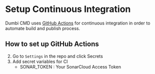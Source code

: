# Setup Continuous Integration

Dumbi CMD uses [GitHub Actions](https://github.com/features/actions) for continuous integration in order to automate build and publish process.

## How to set up GitHub Actions
2. Go to `Settings` in the repo and click Secrets
3. Add secret variables for CI
   - SONAR_TOKEN : Your SonarCloud Access Token